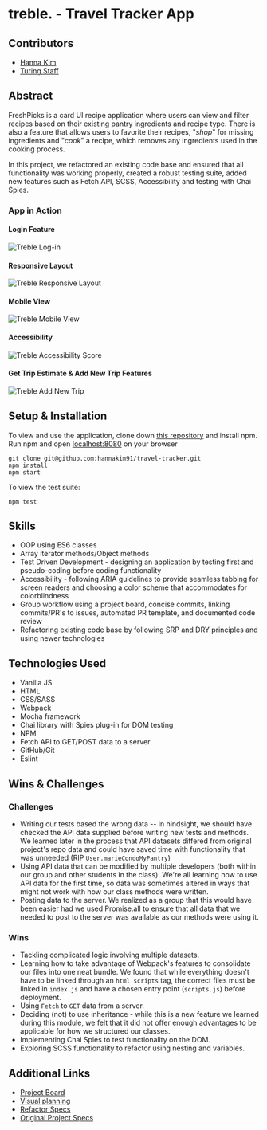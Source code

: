 # treble. - Travel Tracker App

## Contributors
- [Hanna Kim](https://github.com/hannakim91)
- [Turing Staff](https://github.com/turingschool-examples/webpack-starter-kit/tree/main/src)

## Abstract
FreshPicks is a card UI recipe application where users can view and filter recipes based on their existing pantry ingredients and recipe type. There is also a feature that allows users to favorite their recipes, "*shop*" for missing ingredients and "*cook*" a recipe, which removes any ingredients used in the cooking process.

In this project, we refactored an existing code base and ensured that all functionality was working properly, created a robust testing suite, added new features such as Fetch API, SCSS, Accessibility and testing with Chai Spies.

### App in Action
#### Login Feature
![Treble Log-in](https://media.giphy.com/media/nQpR7oxlCUZRBhUm2H/giphy.gif)

#### Responsive Layout
![Treble Responsive Layout](https://media.giphy.com/media/gEWaWnJnOEMgxjo7yi/giphy.gif)

#### Mobile View

![Treble Mobile View](https://i.imgur.com/ATx8qML.png)

#### Accessibility

![Treble Accessibility Score](https://i.imgur.com/6r2u2pm.png)
#### Get Trip Estimate & Add New Trip Features

![Treble Add New Trip](https://media.giphy.com/media/2yLeR3FbedVa9G1eYC/giphy.gif)

## Setup & Installation
To view and use the application, clone down [this repository](git@github.com:hannakim91/travel-tracker.git) and install npm. Run npm  and open [localhost:8080](localhost:8080) on your browser
```
git clone git@github.com:hannakim91/travel-tracker.git
npm install
npm start
```
To view the test suite:
```
npm test
```
## Skills
- OOP using ES6 classes
- Array iterator methods/Object methods
- Test Driven Development - designing an application by testing first and pseudo-coding before coding functionality
- Accessibility - following ARIA guidelines to provide seamless tabbing for screen readers and choosing a color scheme that accommodates for colorblindness
- Group workflow using a project board, concise commits, linking commits/PR's to issues, automated PR template, and documented code review
- Refactoring existing code base by following SRP and DRY principles and using newer technologies

## Technologies Used
- Vanilla JS
- HTML
- CSS/SASS
- Webpack
- Mocha framework
- Chai library with Spies plug-in for DOM testing
- NPM
- Fetch API to GET/POST data to a server
- GitHub/Git
- Eslint

## Wins & Challenges

### Challenges
- Writing our tests based the wrong data -- in hindsight, we should have checked the API data supplied before writing new tests and methods. We learned later in the process that API datasets differed from original project's repo data and could have saved time with functionality that was unneeded (RIP `User.marieCondoMyPantry`)
- Using API data that can be modified by multiple developers (both within our group and other students in the class). We're all learning how to use API data for the first time, so data was sometimes altered in ways that might not work with how our class methods were written.
- Posting data to the server. We realized as a group that this would have been easier had we used Promise.all to ensure that all data that we needed to post to the server was available as our methods were using it.

### Wins
- Tackling complicated logic involving multiple datasets.
- Learning how to take advantage of Webpack's features to consolidate our files into one neat bundle. We found that while everything doesn't have to be linked through an `html scripts` tag, the correct files must be linked in `index.js` and have a chosen entry point (`scripts.js`) before deployment.
- Using `Fetch` to `GET` data from a server.
- Deciding (not) to use inheritance - while this is a new feature we learned during this module, we felt that it did not offer enough advantages to be applicable for how we structured our classes.
- Implementing Chai Spies to test functionality on the DOM.
- Exploring SCSS functionality to refactor using nesting and variables.

## Additional Links
- [Project Board](https://github.com/npdarrington/Whats-Cookin/projects/1)
- [Visual planning](https://jamboard.google.com/d/1k-Fsp7zcx3fZqDgq3sIR5eu4ZKydwCJyzZFebz4ChQg/viewer?f=3)
- [Refactor Specs](https://frontend.turing.io/projects/whats-cookin.html)
- [Original Project Specs](https://frontend.turing.io/projects/module-2/refactor-tractor-wc.html)